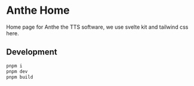 # Anthe Home

Home page for Anthe the TTS software, we use svelte kit and tailwind css here.

## Development
```bash
pnpm i
pnpm dev
pnpm build
```